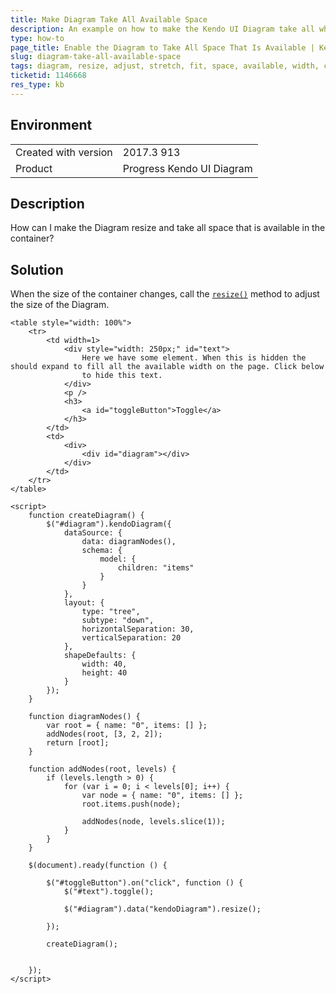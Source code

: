 ```yaml
---
title: Make Diagram Take All Available Space
description: An example on how to make the Kendo UI Diagram take all white space that is available.
type: how-to
page_title: Enable the Diagram to Take All Space That Is Available | Kendo UI Diagram
slug: diagram-take-all-available-space
tags: diagram, resize, adjust, stretch, fit, space, available, width, container, expand
ticketid: 1146668
res_type: kb
---
```


## Environment

<table>
	<tr>
		<td>Created with version</td>
		<td>2017.3 913</td>
	</tr>
	<tr>
		<td>Product</td>
		<td>Progress Kendo UI Diagram</td>
	</tr>
</table>


## Description

How can I make the Diagram resize and take all space that is available in the container?


## Solution

When the size of the container changes, call the [`resize()`](https://docs.telerik.com/kendo-ui/api/javascript/dataviz/ui/diagram/methods/resize) method to adjust the size of the Diagram.

```dojo
<table style="width: 100%">
    <tr>
        <td width=1>
            <div style="width: 250px;" id="text">
                Here we have some element. When this is hidden the should expand to fill all the available width on the page. Click below
                to hide this text.
            </div>
            <p />
            <h3>
                <a id="toggleButton">Toggle</a>
            </h3>
        </td>
        <td>
            <div>
                <div id="diagram"></div>
            </div>
        </td>
    </tr>
</table>

<script>
    function createDiagram() {
        $("#diagram").kendoDiagram({
            dataSource: {
                data: diagramNodes(),
                schema: {
                    model: {
                        children: "items"
                    }
                }
            },
            layout: {
                type: "tree",
                subtype: "down",
                horizontalSeparation: 30,
                verticalSeparation: 20
            },
            shapeDefaults: {
                width: 40,
                height: 40
            }
        });
    }

    function diagramNodes() {
        var root = { name: "0", items: [] };
        addNodes(root, [3, 2, 2]);
        return [root];
    }

    function addNodes(root, levels) {
        if (levels.length > 0) {
            for (var i = 0; i < levels[0]; i++) {
                var node = { name: "0", items: [] };
                root.items.push(node);

                addNodes(node, levels.slice(1));
            }
        }
    }

    $(document).ready(function () {

        $("#toggleButton").on("click", function () {
            $("#text").toggle();

            $("#diagram").data("kendoDiagram").resize();

        });

        createDiagram();


    });
</script>
```
